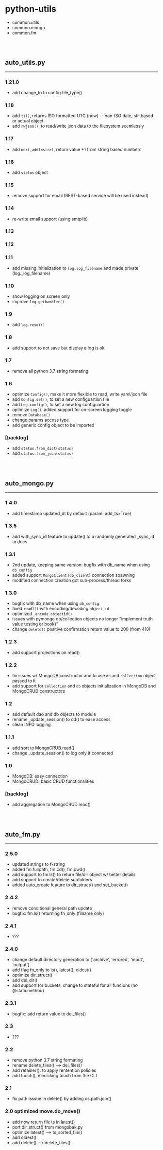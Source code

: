 # python-utils
- common.utils
- common.mongo
- common.fm


<br><br>

## auto_utils.py
---

### 1.21.0
- add change_to to config.file_type()

### 1.18
- add `ts()`, returns ISO formatted UTC (now) -- non-ISO date, str-based or actual object
- add `rwjson()`, to read/write json data to the filesystem seemlessly

### 1.17
- add `next_add(<str>)`, return value +1 from string based numbers

### 1.16
- add `status` object

### 1.15
- remove support for email (REST-based service will be used instead)

### 1.14
- re-write email support (using smtplib)

### 1.13
### 1.12

### 1.11
- add missing initialization to `log.log_filename` and made private (log._log_filename)

### 1.10
- show logging on screen only
- improve `log.gethandler()`

### 1.9
- add `log.reset()`

### 1.8
- add support to not save but display a log is ok

### 1.7
- remove all python 3.7 string formating

### 1.6
- optimize `Config()`, make it more flexible to read, write yaml/json file
- add `Config.set()`, to set a new configuartion file
- add `Log.config()`, to set a new log configuartion
- optimize `Log()`, added support for on-screen logging toggle
- remove `Database()`
- change params access type
- add generic config object to be imported

### [backlog]
- add `status.from_dict(status)`
- add `status.from_json(status)`


<br><br>

## auto_mongo.py
---

### 1.4.0
- add timestamp updated_dt by default (param: add_ts=True)

### 1.3.5
- add with_sync_id feature to update() to a randomly generated _sync_id to docs

### 1.3.1
- 2nd update, keeping same version: bugfix with db_name when using `db_config`
- added support `MongoClient` (`db_client`) connection spawning
- modified connection creation got sub-process/thread forks

### 1.3.0
- bugfix with db_name when using `db_config`
- fixed `read1()` with encoding/decoding `object_id`
- optimized `_encode_objectid()`
- issues with pymongo db/collection objects no longer "implement truth value testing or bool()"
- change `delete()` positive confirmation return value to 200 (from 410)

### 1.2.3
- add support projections on read()

### 1.2.2
- fix issues w/ MongoDB constructor and to use `db` and `collection` object passed to it
- add support for `collection` and `db` objects initialization in MongoDB and MongoCRUD constructors

### 1.2
- add default dao and db objects to module
- rename _update_session() to cd() to ease access
- clean INFO logging.

### 1.1.1
- add sort to MongoCRUB.read()
- change _update_session() to log only if connected

### 1.0
- MongoDB: easy connection
- MongoCRUD: basic CRUD functionalities

### [backlog]
- add aggregation to MongoCRUD.read()


<br><br>

## auto_fm.py
---

### 2.5.0
- updated strings to f-string
- added fm.fullpath, fm.cd(<relative-path>), fm.pwd()
- add support to fm.ls() to return file/dir object w/ better details
- add support to create/delete subfolders
- added auto_create feature to dir_struct() and set_bucket()

### 2.4.2
- remove conditional general path update
- bugfix: fm.ls() returning fn_only (filname only)

### 2.4.1
- ???

### 2.4.0
- change default directory generation to ['archive', 'errored', 'input', 'output']
- add flag fn_only to ls(), latest(), oldest()
- optimize dir_struct()
- add del_dir()
- add support for buckets, change to stateful for all funcions (no @staticmethod)

### 2.3.1
- bugfix: add return value to del_files()

### 2.3
- ???

### 2.2
- remove python 3.7 string formating
- rename delete_files() --> del_files()
- add retainer(): to apply rentention policies
- add touch(), mimicking touch from the CLI

### 2.1
- fix path isssue in delete() by adding os.path.join()

### 2.0 optimized move.do_move()
- add now return file ts in latest()
- port dir_struct() from mongobak.py
- optimize latest() --> ts_sorted_file()
- add oldest()
- add delete() --> delete_files()

